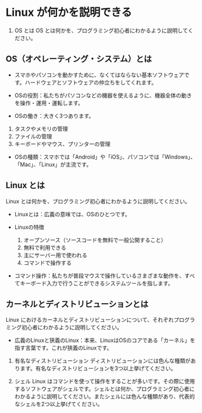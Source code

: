 # Linux が何かを説明できる

1. OS とは
OS とは何かを、プログラミング初心者にわかるように説明してください。

## OS（オペレーティング・システム）とは
- スマホやパソコンを動かすために、なくてはならない基本ソフトウェアです。ハードウェアとソフトウェアの仲立ちをしてくれます。

- OSの役割：私たちがパソコンなどの機器を使えるように、機器全体の動きを操作・運用・運転します。

- OSの働き：大きく3つあります。
1. タスクやメモリの管理
2. ファイルの管理
3. キーボードやマウス、プリンターの管理

- OSの種類：スマホでは「Android」や「iOS」、パソコンでは「Windows」、「Mac」、「Linux」が主流です。

## Linux とは
Linux とは何かを、プログラミング初心者にわかるように説明してください。

- Linuxとは：広義の意味では、OSのひとつです。

- Linuxの特徴
  1. オープンソース（ソースコードを無料で一般公開すること）
  2. 無料で利用できる
  3. 主にサーバー用で使われる
  4. コマンドで操作する

- コマンド操作：私たちが普段マウスで操作しているさまざまな動作を、すべてキーボード入力で行うことができるシステムツールを指します。

## カーネルとディストリビューションとは
Linux におけるカーネルとディストリビューションについて、それぞれプログラミング初心者にわかるように説明してください。

- 広義のLinuxと狭義のLinux：本来、LinuxはOSのコアである「カーネル」を指す言葉です。これが狭義のLinuxです。

1. 有名なディストリビューション
ディストリビューションには色んな種類があります。有名なディストリビューションを3つ以上挙げてください。

1. シェル
Linux はコマンドを使って操作をすることが多いです。その際に使用するソフトウェアがシェルです。シェルとは何か、プログラミング初心者にわかるように説明してください。またシェルには色んな種類があり、代表的なシェルを2つ以上挙げてください。
